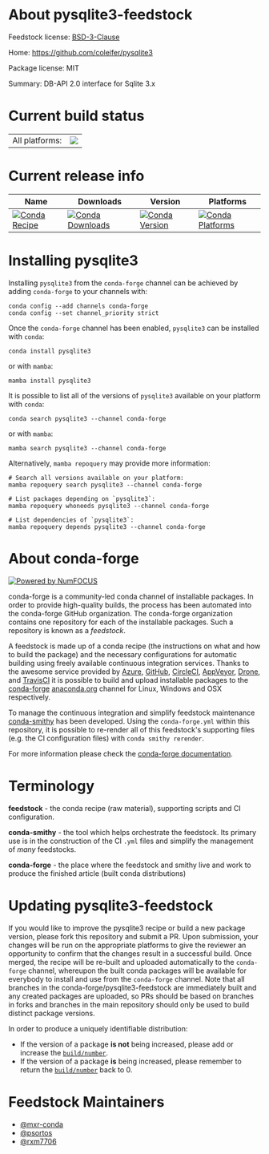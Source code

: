 About pysqlite3-feedstock
=========================

Feedstock license: [BSD-3-Clause](https://github.com/conda-forge/pysqlite3-feedstock/blob/main/LICENSE.txt)

Home: https://github.com/coleifer/pysqlite3

Package license: MIT

Summary: DB-API 2.0 interface for Sqlite 3.x

Current build status
====================


<table><tr><td>All platforms:</td>
    <td>
      <a href="https://dev.azure.com/conda-forge/feedstock-builds/_build/latest?definitionId=13324&branchName=main">
        <img src="https://dev.azure.com/conda-forge/feedstock-builds/_apis/build/status/pysqlite3-feedstock?branchName=main">
      </a>
    </td>
  </tr>
</table>

Current release info
====================

| Name | Downloads | Version | Platforms |
| --- | --- | --- | --- |
| [![Conda Recipe](https://img.shields.io/badge/recipe-pysqlite3-green.svg)](https://anaconda.org/conda-forge/pysqlite3) | [![Conda Downloads](https://img.shields.io/conda/dn/conda-forge/pysqlite3.svg)](https://anaconda.org/conda-forge/pysqlite3) | [![Conda Version](https://img.shields.io/conda/vn/conda-forge/pysqlite3.svg)](https://anaconda.org/conda-forge/pysqlite3) | [![Conda Platforms](https://img.shields.io/conda/pn/conda-forge/pysqlite3.svg)](https://anaconda.org/conda-forge/pysqlite3) |

Installing pysqlite3
====================

Installing `pysqlite3` from the `conda-forge` channel can be achieved by adding `conda-forge` to your channels with:

```
conda config --add channels conda-forge
conda config --set channel_priority strict
```

Once the `conda-forge` channel has been enabled, `pysqlite3` can be installed with `conda`:

```
conda install pysqlite3
```

or with `mamba`:

```
mamba install pysqlite3
```

It is possible to list all of the versions of `pysqlite3` available on your platform with `conda`:

```
conda search pysqlite3 --channel conda-forge
```

or with `mamba`:

```
mamba search pysqlite3 --channel conda-forge
```

Alternatively, `mamba repoquery` may provide more information:

```
# Search all versions available on your platform:
mamba repoquery search pysqlite3 --channel conda-forge

# List packages depending on `pysqlite3`:
mamba repoquery whoneeds pysqlite3 --channel conda-forge

# List dependencies of `pysqlite3`:
mamba repoquery depends pysqlite3 --channel conda-forge
```


About conda-forge
=================

[![Powered by
NumFOCUS](https://img.shields.io/badge/powered%20by-NumFOCUS-orange.svg?style=flat&colorA=E1523D&colorB=007D8A)](https://numfocus.org)

conda-forge is a community-led conda channel of installable packages.
In order to provide high-quality builds, the process has been automated into the
conda-forge GitHub organization. The conda-forge organization contains one repository
for each of the installable packages. Such a repository is known as a *feedstock*.

A feedstock is made up of a conda recipe (the instructions on what and how to build
the package) and the necessary configurations for automatic building using freely
available continuous integration services. Thanks to the awesome service provided by
[Azure](https://azure.microsoft.com/en-us/services/devops/), [GitHub](https://github.com/),
[CircleCI](https://circleci.com/), [AppVeyor](https://www.appveyor.com/),
[Drone](https://cloud.drone.io/welcome), and [TravisCI](https://travis-ci.com/)
it is possible to build and upload installable packages to the
[conda-forge](https://anaconda.org/conda-forge) [anaconda.org](https://anaconda.org/)
channel for Linux, Windows and OSX respectively.

To manage the continuous integration and simplify feedstock maintenance
[conda-smithy](https://github.com/conda-forge/conda-smithy) has been developed.
Using the ``conda-forge.yml`` within this repository, it is possible to re-render all of
this feedstock's supporting files (e.g. the CI configuration files) with ``conda smithy rerender``.

For more information please check the [conda-forge documentation](https://conda-forge.org/docs/).

Terminology
===========

**feedstock** - the conda recipe (raw material), supporting scripts and CI configuration.

**conda-smithy** - the tool which helps orchestrate the feedstock.
                   Its primary use is in the construction of the CI ``.yml`` files
                   and simplify the management of *many* feedstocks.

**conda-forge** - the place where the feedstock and smithy live and work to
                  produce the finished article (built conda distributions)


Updating pysqlite3-feedstock
============================

If you would like to improve the pysqlite3 recipe or build a new
package version, please fork this repository and submit a PR. Upon submission,
your changes will be run on the appropriate platforms to give the reviewer an
opportunity to confirm that the changes result in a successful build. Once
merged, the recipe will be re-built and uploaded automatically to the
`conda-forge` channel, whereupon the built conda packages will be available for
everybody to install and use from the `conda-forge` channel.
Note that all branches in the conda-forge/pysqlite3-feedstock are
immediately built and any created packages are uploaded, so PRs should be based
on branches in forks and branches in the main repository should only be used to
build distinct package versions.

In order to produce a uniquely identifiable distribution:
 * If the version of a package **is not** being increased, please add or increase
   the [``build/number``](https://docs.conda.io/projects/conda-build/en/latest/resources/define-metadata.html#build-number-and-string).
 * If the version of a package **is** being increased, please remember to return
   the [``build/number``](https://docs.conda.io/projects/conda-build/en/latest/resources/define-metadata.html#build-number-and-string)
   back to 0.

Feedstock Maintainers
=====================

* [@mxr-conda](https://github.com/mxr-conda/)
* [@psortos](https://github.com/psortos/)
* [@rxm7706](https://github.com/rxm7706/)

